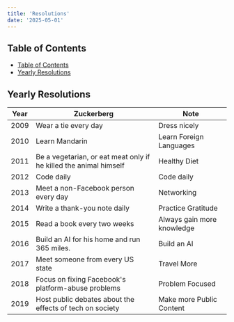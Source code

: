 ```yaml
---
title: 'Resolutions'
date: '2025-05-01'
---
```


## Table of Contents

- [Table of Contents](#table-of-contents)
- [Yearly Resolutions](#yearly-resolutions)

## Yearly Resolutions

| Year | Zuckerberg                                                        | Note                       |
| ---- | ----------------------------------------------------------------- | -------------------------- |
| 2009 | Wear a tie every day                                              | Dress nicely               |
| 2010 | Learn Mandarin                                                    | Learn Foreign Languages    |
| 2011 | Be a vegetarian, or eat meat only if he killed the animal himself | Healthy Diet               |
| 2012 | Code daily                                                        | Code daily                 |
| 2013 | Meet a non-Facebook person every day                              | Networking                 |
| 2014 | Write a thank-you note daily                                      | Practice Gratitude         |
| 2015 | Read a book every two weeks                                       | Always gain more knowledge |
| 2016 | Build an AI for his home and run 365 miles.                       | Build an AI                |
| 2017 | Meet someone from every US state                                  | Travel More                |
| 2018 | Focus on fixing Facebook's platform-abuse problems                | Problem Focused            |
| 2019 | Host public debates about the effects of tech on society          | Make more Public Content   |
